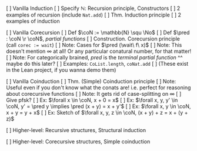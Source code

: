 [ ] Vanilla Induction 
  [ ] Specify $\mathbb{N}$: Recursion principle, Constructors
  [ ] 2 examples of recursion (include `Nat.add`)
  [ ] Thm. Induction principle
  [ ] 2 examples of induction

[ ] Vanilla Corecursion
  [ ] Def $\coN := \mathbb{N} \squ \No$
  [ ] Def $\pred : \coN \r \coN$, *partial functions*
  [ ] Construction. Corecursion principle (call `corec := wait`)
    [ ] Note: Cases for $\pred (\wait\ f\ x)$
    [ ] Note: This doesn't mention $\infty$ at all! Or any particular conatural number, for that matter!
    [ ] Note: For categorically brained, $pred$ is the *terminal partial function*
        ^^ maybe do this later?
  [ ] Examples: `CoList.length`, `coNat.add`
    [ ] (These exist in the Lean project, if you wanna demo them)

[ ] Vanilla Coinduction
  [ ] Thm. (Simple) Coinduction principle
    [ ] Note: Useful even if you don't know what the conats are! i.e. perfect for reasoning about corecursive functions
    [ ] Note: It gets rid of case-splitting on $\infty$
    [ ] Give pfsk?
  [ ] Ex: $\forall x \in \coN, x + 0 = x$
  [ ] Ex: $\forall x, y, y' \in \coN, y' = \pred y \implies \pred (x + y) = x + y'$
  [ ] Ex: $\forall x, y \in \coN, x + y = y + x$
  [ ] Ex: Sketch of $\forall x, y, z \in \coN, (x + y) + z = x + (y + z)$

[ ] Higher-level: Recursive structures, Structural induction

[ ] Higher-level: Corecursive structures, Simple coinduction
